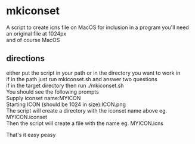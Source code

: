 # mkiconset
A script to create icns file on MacOS for inclusion in a program you'll need an original file at 1024px  
and of course MacOS

## directions  
either put the script in your path or in the directory you want to work in   
if in the path just run mkiconset.sh and answer two questions  
if in the target directory then run ./mkiconset.sh  
You should see the following prompts  
Supply iconset name:MYICON  
Starting ICON (should be 1024 in size):ICON.png  
The script will create a directory with the iconset name above eg. MYICON.iconset  
Then the script will create a file with the name eg. MYICON.icns  
  
That's it easy peasy
